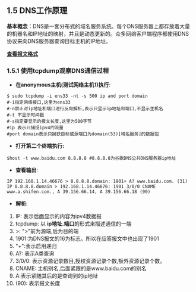## 1.5 DNS工作原理

**基本概念**：DNS是一套分布式的域名服务系统。每个DNS服务器上都存放着大量的机器名和IP地址的映射，并且是动态更新的。众多网络客户端程序都使用DNS协议来向DNS服务器查询目标主机的IP地址。

**[查看报文格式](../常见协议报文格式及解析.md#一dns协议)**

### 1.5.1 使用tcpdump观察DNS通信过程
* **在anonymous主机(测试网络主机1)执行**:
``````shell
$ sudo tcpdump -i ens33 -nt -s 500 ip and port domain
#-i指定网络接口,这里为ens33
#-n禁止对ip地址和端口进行反向解析,表示只显示ip地址和端口,不显示主机名
#-t 不显示时间戳
#-s指定要显示的报文长度,这里为500字节
#ip 表示只捕捉ipv4的流量
#port domain表示只捕获目标或源端口为domain(53)[域名服务]的数据包
``````
* **打开第二个终端执行:**
``````shell
$host -t www.baidu.com 8.8.8.8 #8.8.8.8为谷歌DNS公共DNS服务器ip地址
``````

* **查看输出**:
``````shell
IP 192.168.1.14.46676 > 8.8.8.8.domain: 1901+ A? www.baidu.com. (31)
IP 8.8.8.8.domain > 192.168.1.14.46676: 1901 3/0/0 CNAME www.a.shifen.com., A 39.156.66.14, A 39.156.66.18 (90)
``````
* **解析**:
1. IP:      表示后面显示的内容为ipv4数据报
2. tcpdump: 以 **ip地址.端口**的形式来描述通信的一端
3. \>:      ">"前为源端,后为目的端
4. 1901:为DNS报文的16为标志。所以在应答报文中也出现了1901
5. "\+":表示启用递归
6. A?: 表示A类查询
7. 3/0/0: 表示资源记录数目,授权资源记录个数,额外资源记录个数。
8. CNAME: 主机别名,后面紧跟的是www.baidu.com的别名
9. A:表示紧随其后的是查询到的ip地址
10. (90): 表示报文长度

 